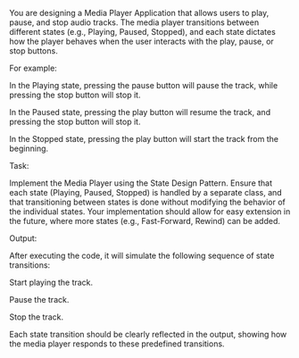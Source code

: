 You are designing a Media Player Application that allows users to play, pause, and stop audio tracks. The media player transitions between different states (e.g., Playing, Paused, Stopped), and each state dictates how the player behaves when the user interacts with the play, pause, or stop buttons.

For example:

In the Playing state, pressing the pause button will pause the track, while pressing the stop button will stop it.

In the Paused state, pressing the play button will resume the track, and pressing the stop button will stop it.

In the Stopped state, pressing the play button will start the track from the beginning.

Task:

Implement the Media Player using the State Design Pattern. Ensure that each state (Playing, Paused, Stopped) is handled by a separate class, and that transitioning between states is done without modifying the behavior of the individual states. Your implementation should allow for easy extension in the future, where more states (e.g., Fast-Forward, Rewind) can be added.



Output:

After executing the code, it will simulate the following sequence of state transitions:

Start playing the track.

Pause the track.

Stop the track.

Each state transition should be clearly reflected in the output, showing how the media player responds to these predefined transitions.

